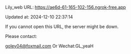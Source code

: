 Lily_web URL: https://ae6d-61-165-102-156.ngrok-free.app

Updated at: 2024-12-10 22:37:14

If you cannot open this URL, the server might be down.

Please contact: 

goley04@foxmail.com Or Wechat:GL_yeaH